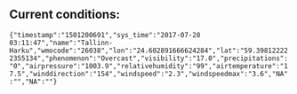 ## Current conditions: 
 ``` {"timestamp":"1501200691","sys_time":"2017-07-28 03:11:47","name":"Tallinn-Harku","wmocode":"26038","lon":"24.602891666624284","lat":"59.398122222355134","phenomenon":"Overcast","visibility":"17.0","precipitations":"0","airpressure":"1003.9","relativehumidity":"99","airtemperature":"17.5","winddirection":"154","windspeed":"2.3","windspeedmax":"3.6","NA":"","NA":""} ```
